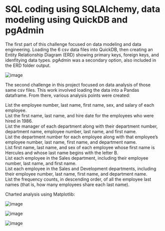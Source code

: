 # SQL coding using SQLAlchemy, data modeling using QuickDB and pgAdmin

The first part of this challenge focused on data modeling and data engineering. Loading the 6 csv data files into QuickDB, then creating an Entity Relationship Diagram (ERD) showing primary keys, foreign keys, and idenfitying data types. pgAdmin was a secondary option, also included in the ERD folder output.  

![image](https://github.com/user-attachments/assets/73123e68-bf82-435e-b701-12d744df7ec7)


The second challenge in this project focused on data analysis of those same csv files. This work involved loading the data into a Pandas dataframe. From there, various analysis points were created:

List the employee number, last name, first name, sex, and salary of each employee.  
List the first name, last name, and hire date for the employees who were hired in 1986.  
List the manager of each department along with their department number, department name, employee number, last name, and first name.  
List the department number for each employee along with that employee’s employee number, last name, first name, and department name.  
List first name, last name, and sex of each employee whose first name is Hercules and whose last name begins with the letter B.  
List each employee in the Sales department, including their employee number, last name, and first name.  
List each employee in the Sales and Development departments, including their employee number, last name, first name, and department name.  
List the frequency counts, in descending order, of all the employee last names (that is, how many employees share each last name).  

Charted analysis using Matplotlib:

![image](https://github.com/user-attachments/assets/046a023e-b603-4aef-afc1-ebc26ff6a073)


![image](https://github.com/user-attachments/assets/25d6fc46-a1dd-4395-a3f4-3e80d526df2f)


![image](https://github.com/user-attachments/assets/8441c56f-5990-4cf0-a60d-e08105fe1ef3)

